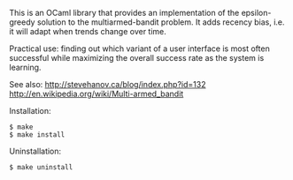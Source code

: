 This is an OCaml library that provides an implementation of the
epsilon-greedy solution to the multiarmed-bandit problem.
It adds recency bias, i.e. it will adapt when trends change over time.

Practical use: finding out which variant of a user interface is most often
successful while maximizing the overall success rate as the system
is learning.

See also:
http://stevehanov.ca/blog/index.php?id=132
http://en.wikipedia.org/wiki/Multi-armed_bandit

Installation:

```
$ make
$ make install
```

Uninstallation:

```
$ make uninstall
```
